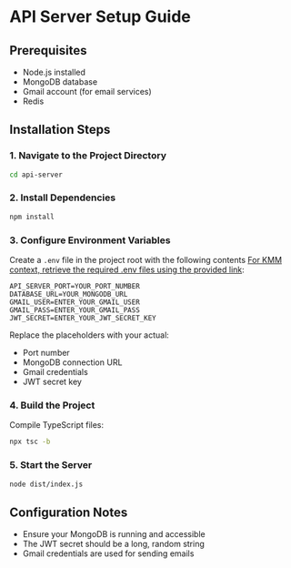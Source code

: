 # API Server Setup Guide

## Prerequisites
- Node.js installed
- MongoDB database
- Gmail account (for email services)
- Redis

## Installation Steps

### 1. Navigate to the Project Directory
```bash
cd api-server
```

### 2. Install Dependencies
```bash
npm install
```

### 3. Configure Environment Variables
Create a `.env` file in the project root with the following contents [For KMM context, retrieve the required .env files using the provided link](https://docs.google.com/document/d/17Ltng8svqPFX-tUWAH1Fs6Ku_1V7z9pigDZIkqNTmqg/edit?usp=sharing):
```
API_SERVER_PORT=YOUR_PORT_NUMBER
DATABASE_URL=YOUR_MONGODB_URL
GMAIL_USER=ENTER_YOUR_GMAIL_USER
GMAIL_PASS=ENTER_YOUR_GMAIL_PASS
JWT_SECRET=ENTER_YOUR_JWT_SECRET_KEY
```

Replace the placeholders with your actual:
- Port number
- MongoDB connection URL
- Gmail credentials
- JWT secret key

### 4. Build the Project
Compile TypeScript files:
```bash
npx tsc -b
```

### 5. Start the Server
```bash
node dist/index.js
```

## Configuration Notes
- Ensure your MongoDB is running and accessible
- The JWT secret should be a long, random string
- Gmail credentials are used for sending emails